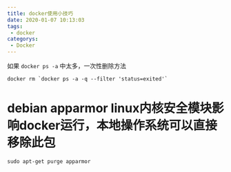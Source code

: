 ```yaml
---
title: docker使用小技巧
date: 2020-01-07 10:13:03
tags:
 - docker
categorys: 
 - Docker
---
```

如果 `docker ps -a` 中太多，一次性删除方法
```shell
docker rm `docker ps -a -q --filter 'status=exited'`
```

# debian apparmor linux内核安全模块影响docker运行，本地操作系统可以直接移除此包
```shell
sudo apt-get purge apparmor
```